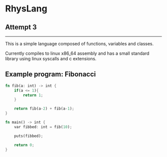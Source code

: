 # RhysLang

## Attempt 3

---

This is a simple language composed of functions, variables and classes.

Currently compiles to linux x86_64 assembly and has a small standard
library using linux syscalls and c extensions.

## Example program: Fibonacci

``` rust
fn fib(a: int) -> int {
    if(a <= 1){
        return 1;
    }

    return fib(a-2) + fib(a-1);
}

fn main() -> int {
    var fibbed: int = fib(10);

    puts(fibbed);

    return 0;
}
```